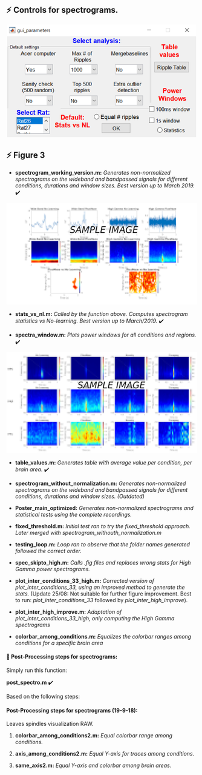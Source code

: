 
## :zap: Controls for spectrograms.
<p align="center">
<img src="gui_parameters.PNG" width="500">
</p>

<!---
1. **sanity=1:**
*This control test consists on selecting the same n random number of ripples among conditions. Since Plusmaze generates less ripples, this condition defines the value of n.*
2. **quinientos=1:**
*Similar to control above but this one makes sure to take the top 500 ripples instead of their random version. Could be more vulnerable to outliers.*
3. **outlie=1:**
*The use of this control activates a more agressive detection of outliers.*
--->

## :zap: Figure 3
* **spectrogram_working_version.m:**
*Generates non-normalized spectrograms on the wideband and bandpassed signals for different conditions, durations and window sizes. Best version up to March 2019.* :heavy_check_mark:
<p align="center">
<img src="example_figure_spectrogram.png" width="600">
</p>

* **stats_vs_nl.m:**
*Called by the function above. Computes spectrogram statistics vs No-learning. Best version up to March/2019.* :heavy_check_mark:

* **spectra_window.m:**
*Plots power windows for all conditions and regions.* :heavy_check_mark:
<p align="center">
<img src="spectral_table.PNG" width="600">
</p>

* **table_values.m:**
*Generates table with average value per condition, per brain area.* :heavy_check_mark:
<!---
<p align="center">
<img src="table.png" width="600">
</p>
--->

* **spectrogram_without_normalization.m:**
*Generates non-normalized spectrograms on the wideband and bandpassed signals for different conditions, durations and window sizes. (Outdated)*

* **Poster_main_optimized:**
*Generates non-normalized spectrograms and statistical tests using the complete recordings.*

* **fixed_threshold.m:**
*Initial test ran to try the fixed_threshold approach. Later merged with spectrogram_withouth_normalization.m*

* **testing_loop.m:**
*Loop ran to observe that the folder names generated followed the correct order.*

* **spec_skipto_high.m:**
*Calls .fig files and replaces wrong stats for High Gamma power spectrograms.*
* **plot_inter_conditions_33_high.m:**
*Corrected version of plot_inter_conditions_33, using an improved method to generate the stats.* (Update 25/08: Not suitable for further figure improvement. Best to run: *plot_inter_conditions_33* followed by *plot_inter_high_improve*).
* **plot_inter_high_improve.m:**
*Adaptation of plot_inter_conditions_33_high, only computing the High Gamma spectrograms*
* **colorbar_among_conditions.m:**
*Equalizes the colorbar ranges among conditions for a specific brain area*

####  :link: Post-Processing steps for spectrograms: 
Simply run this function:

**post_spectro.m** :heavy_check_mark:


Based on the following steps:
####  Post-Processing steps for spectrograms (19-9-18):
Leaves spindles visualization RAW.

1. **colorbar_among_conditions2.m:**
*Equal colorbar range among conditions.*

2. **axis_among_conditions2.m:**
*Equal Y-axis for traces among conditions.*

3. **same_axis2.m:**
*Equal Y-axis and colorbar among brain areas.*
